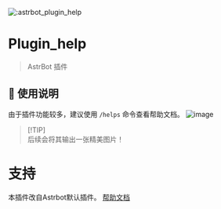 ![:astrbot_plugin_help](https://count.getloli.com/@:astrbot_plugin_help?theme=minecraft)
# Plugin_help

> AstrBot 插件

## 🐔 使用说明
由于插件功能较多，建议使用 `/helps` 命令查看帮助文档。
![image](https://github.com/user-attachments/assets/10bd4f0f-96ae-46f6-adb3-9ab7ea36ac17)


> [!TIP]\
> 后续会将其输出一张精美图片！
# 支持
本插件改自Astrbot默认插件。
[帮助文档](https://astrbot.app)
